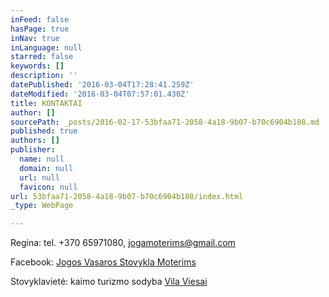 ```yaml
---
inFeed: false
hasPage: true
inNav: true
inLanguage: null
starred: false
keywords: []
description: ''
datePublished: '2016-03-04T17:28:41.259Z'
dateModified: '2016-03-04T07:57:01.430Z'
title: KONTAKTAI
author: []
sourcePath: _posts/2016-02-17-53bfaa71-2058-4a18-9b07-b70c6904b188.md
published: true
authors: []
publisher:
  name: null
  domain: null
  url: null
  favicon: null
url: 53bfaa71-2058-4a18-9b07-b70c6904b188/index.html
_type: WebPage

---
```

Regina: tel. +370 65971080, jogamoterims@gmail.com

Facebook: [Jogos Vasaros Stovykla Moterims][0]

Stovyklavietė: kaimo turizmo sodyba [Vila Viesai][1]

[0]: https://www.facebook.com/Jogos-Vasaros-Stovykla-Moterims-1420853288240236/
[1]: http://www.vilaviesai.lt/